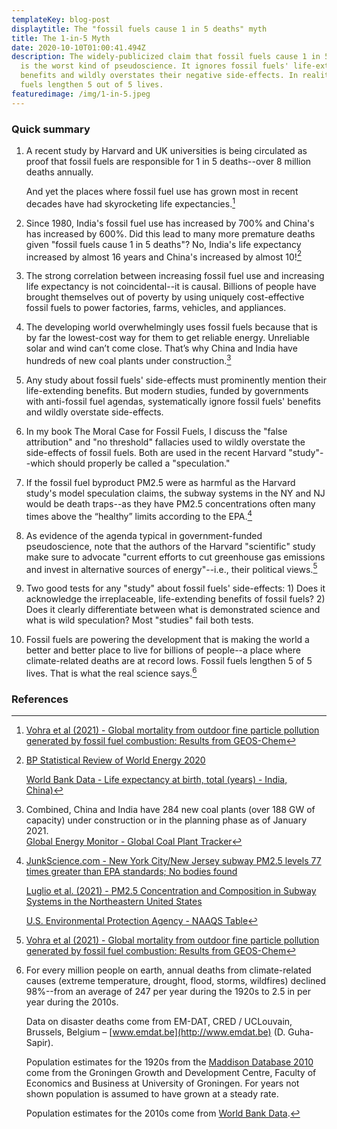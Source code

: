 ```yaml
---
templateKey: blog-post
displaytitle: The "fossil fuels cause 1 in 5 deaths" myth
title: The 1-in-5 Myth
date: 2020-10-10T01:00:41.494Z
description: The widely-publicized claim that fossil fuels cause 1 in 5 deaths
  is the worst kind of pseudoscience. It ignores fossil fuels' life-extending
  benefits and wildly overstates their negative side-effects. In reality, fossil
  fuels lengthen 5 out of 5 lives.
featuredimage: /img/1-in-5.jpeg
---
```


### Quick summary

1. A recent study by Harvard and UK universities is being circulated as proof that fossil fuels are responsible for 1 in 5 deaths--over 8 million deaths annually.

    And yet the places where fossil fuel use has grown most in recent decades have had skyrocketing life expectancies.[^1]

2. Since 1980, India's fossil fuel use has increased by 700% and China's has increased by 600%. Did this lead to many more premature deaths given "fossil fuels cause 1 in 5 deaths"? No, India's life expectancy increased by almost 16 years and China's increased by almost 10![^2]

3. The strong correlation between increasing fossil fuel use and increasing life expectancy is not coincidental--it is causal. Billions of people have brought themselves out of poverty by using uniquely cost-effective fossil fuels to power factories, farms, vehicles, and appliances.

4. The developing world overwhelmingly uses fossil fuels because that is by far the lowest-cost way for them to get reliable energy. Unreliable solar and wind can’t come close. That’s why China and India have hundreds of new coal plants under construction.[^3]

5. Any study about fossil fuels' side-effects must prominently mention their life-extending benefits. But modern studies, funded by governments with anti-fossil fuel agendas, systematically ignore fossil fuels' benefits and wildly overstate side-effects.

6. In my book The Moral Case for Fossil Fuels, I discuss the "false attribution" and "no threshold" fallacies used to wildly overstate the side-effects of fossil fuels. Both are used in the recent Harvard "study"--which should properly be called a "speculation."

7. If the fossil fuel byproduct PM2.5 were as harmful as the Harvard study's model speculation claims, the subway systems in the NY and NJ would be death traps--as they have PM2.5 concentrations often many times above the “healthy” limits according to the EPA.[^4]

8. As evidence of the agenda typical in government-funded pseudoscience, note that the authors of the Harvard "scientific" study make sure to advocate "current efforts to cut greenhouse gas emissions and invest in alternative sources of energy"--i.e., their political views.[^5]

9. Two good tests for any "study" about fossil fuels' side-effects: 1) Does it acknowledge the irreplaceable, life-extending benefits of fossil fuels? 2) Does it clearly differentiate between what is demonstrated science and what is wild speculation? Most "studies" fail both tests.

10. Fossil fuels are powering the development that is making the world a better and better place to live for billions of people--a place where climate-related deaths are at record lows. Fossil fuels lengthen 5 of 5 lives. That is what the real science says.[^6]

### References

[^1]: [Vohra et al (2021) - Global mortality from outdoor fine particle pollution generated by fossil fuel combustion: Results from GEOS-Chem](https://www.sciencedirect.com/science/article/abs/pii/S0013935121000487)

[^2]:
    [BP Statistical Review of World Energy 2020](https://www.bp.com/en/global/corporate/energy-economics/statistical-review-of-world-energy.html)

    [World Bank Data - Life expectancy at birth, total (years) - India, China)](https://data.worldbank.org/indicator/SP.DYN.LE00.IN?locations=IN-CN)

[^3]:
    Combined, China and India have 284 new coal plants (over 188 GW of capacity) under construction or in the planning phase as of January 2021.\
    [Global Energy Monitor - Global Coal Plant Tracker](https://globalenergymonitor.org/projects/global-coal-plant-tracker/)

[^4]:
    [JunkScience.com - New York City/New Jersey subway PM2.5 levels 77 times greater than EPA standards; No bodies found](https://junkscience.com/2021/02/new-york-city-new-jersey-subway-pm2-5-levels-77-times-greater-than-epa-standards-no-bodies-found/#more-104316)

    [Luglio et al. (2021) - PM2.5  Concentration and Composition in Subway Systems in the Northeastern United States](https://ehp.niehs.nih.gov/doi/10.1289/EHP7202)

    [U.S. Environmental Protection Agency - NAAQS Table](https://www.epa.gov/criteria-air-pollutants/naaqs-table)

[^5]: [Vohra et al (2021) - Global mortality from outdoor fine particle pollution generated by fossil fuel combustion: Results from GEOS-Chem](https://www.sciencedirect.com/science/article/abs/pii/S0013935121000487)

[^6]:
    For every million people on earth, annual deaths from climate-related causes (extreme temperature, drought, flood, storms, wildfires) declined 98%--from an average of 247 per year during the 1920s to 2.5 in per year during the 2010s.

    Data on disaster deaths come from EM-DAT, CRED / UCLouvain, Brussels, Belgium – [www.emdat.be](http://www.emdat.be) (D. Guha-Sapir).

    Population estimates for the 1920s from the [Maddison Database 2010](https://www.rug.nl/ggdc/historicaldevelopment/maddison/releases/maddison-database-2010) come from the Groningen Growth and Development Centre, Faculty of Economics and Business at University of Groningen. For years not shown population is assumed to have grown at a steady rate.

    Population estimates for the 2010s come from [World Bank Data](https://data.worldbank.org/indicator/SP.POP.TOTL).
